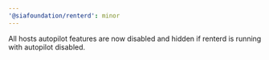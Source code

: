 ```yaml
---
'@siafoundation/renterd': minor
---
```


All hosts autopilot features are now disabled and hidden if renterd is running with autopilot disabled.
